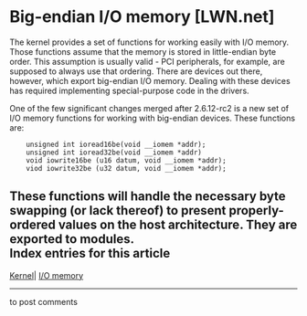 # Big-endian I/O memory [LWN.net]

The kernel provides a set of functions for working easily with I/O memory. Those functions assume that the memory is stored in little-endian byte order. This assumption is usually valid - PCI peripherals, for example, are supposed to always use that ordering. There are devices out there, however, which export big-endian I/O memory. Dealing with these devices has required implementing special-purpose code in the drivers. 

One of the few significant changes merged after 2.6.12-rc2 is a new set of I/O memory functions for working with big-endian devices. These functions are: 
    
    
        unsigned int ioread16be(void __iomem *addr);
        unsigned int ioread32be(void __iomem *addr)
        void iowrite16be (u16 datum, void __iomem *addr);
        viod iowrite32be (u32 datum, void __iomem *addr);
    

These functions will handle the necessary byte swapping (or lack thereof) to present properly-ordered values on the host architecture. They are exported to modules.  
Index entries for this article  
---  
[Kernel](/Kernel/Index)| [I/O memory](/Kernel/Index#IO_memory)  
  


* * *

to post comments 
